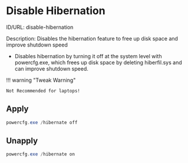 # Disable Hibernation
ID/URL: disable-hibernation

Description: Disables the hibernation feature to free up disk space and improve shutdown speed

- Disables hibernation by turning it off at the system level with powercfg.exe, which frees up disk space by deleting hiberfil.sys and can improve shutdown speed.


!!! warning "Tweak Warning"
    

    Not Recommended for laptops!

## Apply
```powershell
powercfg.exe /hibernate off
```

## Unapply
```powershell
powercfg.exe /hibernate on
```
